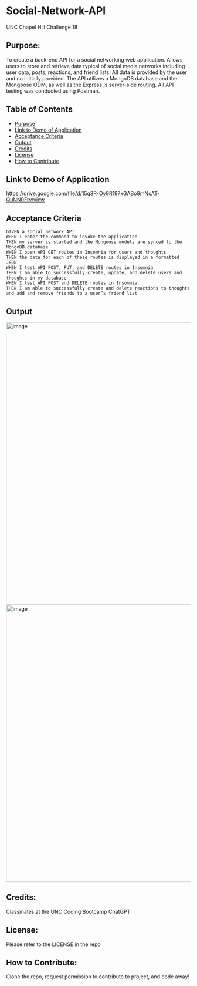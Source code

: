 # Social-Network-API
UNC Chapel Hill Challenge 18

## Purpose:
To create a back-end API for a social networking web application. Allows users to store and retrieve data typical of social media networks including user data, posts, reactions, and friend lists. All data is provided by the user and no initially provided. The API utilizes a MongoDB database and the Mongoose ODM, as well as the Express.js server-side routing. All API testing was conducted using Postman. 

## Table of Contents
- [Purpose](#purpose)
- [Link to Demo of Application](#link-to-demo-of-application)
- [Acceptance Criteria](#acceptance-criteria)
- [Output](#output)
- [Credits](#credits)
- [License](#license)
- [How to Contribute](#how-to-contribute)

## Link to Demo of Application
https://drive.google.com/file/d/15q3R-Oy9R197xGABo9mNcAT-QuNN0Frv/view

## Acceptance Criteria
```
GIVEN a social network API
WHEN I enter the command to invoke the application
THEN my server is started and the Mongoose models are synced to the MongoDB database
WHEN I open API GET routes in Insomnia for users and thoughts
THEN the data for each of these routes is displayed in a formatted JSON
WHEN I test API POST, PUT, and DELETE routes in Insomnia
THEN I am able to successfully create, update, and delete users and thoughts in my database
WHEN I test API POST and DELETE routes in Insomnia
THEN I am able to successfully create and delete reactions to thoughts and add and remove friends to a user’s friend list
```

## Output
<img width="770" alt="image" src="https://github.com/elaine-luckey/Social-Network-API/assets/134161776/fe2dd32f-1610-4283-b220-a5dded0ea49a">

<img width="755" alt="image" src="https://github.com/elaine-luckey/Social-Network-API/assets/134161776/1cbab6be-6e33-4c00-9506-8fe92fd3ea0e">


## Credits:
Classmates at the UNC Coding Bootcamp
ChatGPT

## License: 
Please refer to the LICENSE in the repo

## How to Contribute:
Clone the repo, request permission to contribute to project, and code away!
